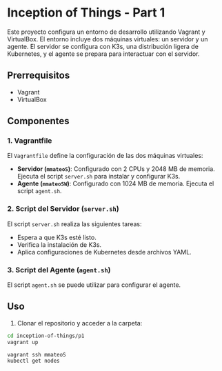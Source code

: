 # Inception of Things - Part 1

Este proyecto configura un entorno de desarrollo utilizando Vagrant y VirtualBox. El entorno incluye dos máquinas virtuales: un servidor y un agente. El servidor se configura con K3s, una distribución ligera de Kubernetes, y el agente se prepara para interactuar con el servidor.


## Prerrequisitos

- Vagrant
- VirtualBox

## Componentes

### 1. Vagrantfile
El `Vagrantfile` define la configuración de las dos máquinas virtuales:
- **Servidor (`mmateoS`)**: Configurado con 2 CPUs y 2048 MB de memoria. Ejecuta el script `server.sh` para instalar y configurar K3s.
- **Agente (`mmateoSW`)**: Configurado con 1024 MB de memoria. Ejecuta el script `agent.sh`.

### 2. Script del Servidor (`server.sh`)
El script `server.sh` realiza las siguientes tareas:
- Espera a que K3s esté listo.
- Verifica la instalación de K3s.
- Aplica configuraciones de Kubernetes desde archivos YAML.

### 3. Script del Agente (`agent.sh`)
El script `agent.sh` se puede utilizar para configurar el agente.

## Uso

1. Clonar el repositorio y acceder a la carpeta:
```sh
cd inception-of-things/p1
vagrant up

vagrant ssh mmateoS
kubectl get nodes
```
